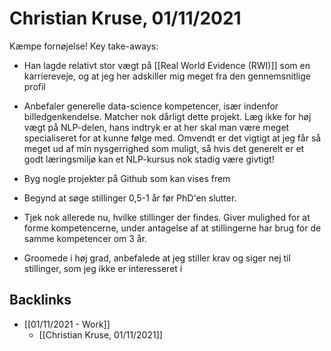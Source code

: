 # Christian Kruse, 01/11/2021
Kæmpe fornøjelse! Key take-aways:

* Han lagde relativt stor vægt på [[Real World Evidence (RWI)]] som en karriereveje, og at jeg her adskiller mig meget fra den gennemsnitlige profil

* Anbefaler generelle data-science kompetencer, især indenfor billedgenkendelse. Matcher nok dårligt dette projekt. Læg ikke for høj vægt på NLP-delen, hans indtryk er at her skal man være meget specialiseret for at kunne følge med. Omvendt er det vigtigt at jeg får så meget ud af min nysgerrighed som muligt, så hvis det generelt er et godt læringsmiljø kan et NLP-kursus nok stadig være givtigt!

* Byg nogle projekter på Github som kan vises frem

* Begynd at søge stillinger 0,5-1 år før PhD'en slutter.

* Tjek nok allerede nu, hvilke stillinger der findes. Giver mulighed for at forme kompetencerne, under antagelse af at stillingerne har brug for de samme kompetencer om 3 år.

* Groomede i høj grad, anbefalede at jeg stiller krav og siger nej til stillinger, som jeg ikke er interesseret i

## Backlinks
* [[01/11/2021 - Work]]
	* [[Christian Kruse, 01/11/2021]]

<!-- {BearID:E57097AC-B82C-41DB-AC8C-7C4ACE1B2A6C-2970-000002FC43A05F77} -->

